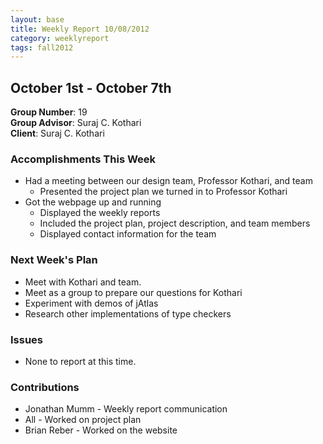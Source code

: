 ```yaml
---
layout: base
title: Weekly Report 10/08/2012
category: weeklyreport
tags: fall2012
---
```


## October 1st - October 7th

**Group Number**: 19  
**Group Advisor**: Suraj C. Kothari  
**Client**: Suraj C. Kothari  

### Accomplishments This Week

* Had a meeting between our design team, Professor Kothari, and team
    * Presented the project plan we turned in to Professor Kothari
* Got the webpage up and running
    * Displayed the weekly reports
    * Included the project plan, project description, and team members
    * Displayed contact information for the team

### Next Week's Plan

* Meet with Kothari and team.
* Meet as a group to prepare our questions for Kothari
* Experiment with demos of jAtlas
* Research other implementations of type checkers

### Issues

* None to report at this time.

### Contributions

* Jonathan Mumm - Weekly report communication
* All - Worked on project plan
* Brian Reber - Worked on the website
